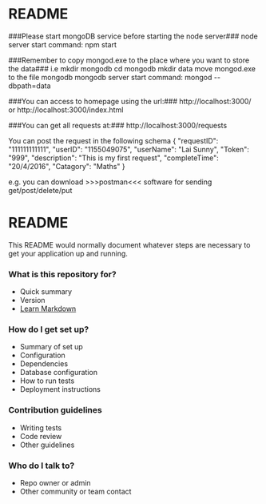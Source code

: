 # README #

###Please start mongoDB service before starting the node server###
node server start command: npm start

###Remember to copy mongod.exe to the place where you want to store the data###
i.e
mkdir mongodb 
cd mongodb
mkdir data
move mongod.exe to the file mongodb
mongodb server start command: mongod --dbpath=data


###You can access to homepage using the url:###
http://localhost:3000/ or http://localhost:3000/index.html


###You can get all requests at:###
http://localhost:3000/requests


You can post the request in the following schema
{
    "requestID": "111111111111",
    "userID": "1155049075",
    "userName": "Lai Sunny",
    "Token": "999",
    "description": "This is my first request",
    "completeTime": "20/4/2016",
    "Catagory": "Maths"
}


e.g. you can download >>>postman<<< software for sending get/post/delete/put 





# README #

This README would normally document whatever steps are necessary to get your application up and running.

### What is this repository for? ###

* Quick summary
* Version
* [Learn Markdown](https://bitbucket.org/tutorials/markdowndemo)

### How do I get set up? ###

* Summary of set up
* Configuration
* Dependencies
* Database configuration
* How to run tests
* Deployment instructions

### Contribution guidelines ###

* Writing tests
* Code review
* Other guidelines

### Who do I talk to? ###

* Repo owner or admin
* Other community or team contact